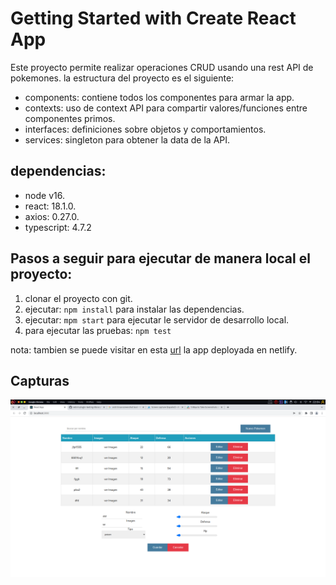 # Getting Started with Create React App

Este proyecto permite realizar operaciones CRUD usando una rest API de pokemones. la estructura del proyecto es el siguiente: 
- components: contiene todos los componentes para armar la app.
- contexts: uso de context API para compartir valores/funciones entre componentes primos. 
- interfaces: definiciones sobre objetos y comportamientos. 
- services: singleton para obtener la data de la API. 

## dependencias: 
- node v16.
- react: 18.1.0.
- axios: 0.27.0.
- typescript: 4.7.2

## Pasos a seguir para ejecutar de manera local el proyecto:
1. clonar el proyecto con git.
2. ejecutar: `npm install` para instalar las dependencias. 
3. ejecutar: `mpm start` para ejecutar le servidor de desarrollo local. 
4. para ejecutar las pruebas: `npm test`

nota: tambien se puede visitar en esta [url](https://pokemon-crud-bco.netlify.app/) la app deployada en netlify.

## Capturas
![Alt text](./capturas/home.png "Home")